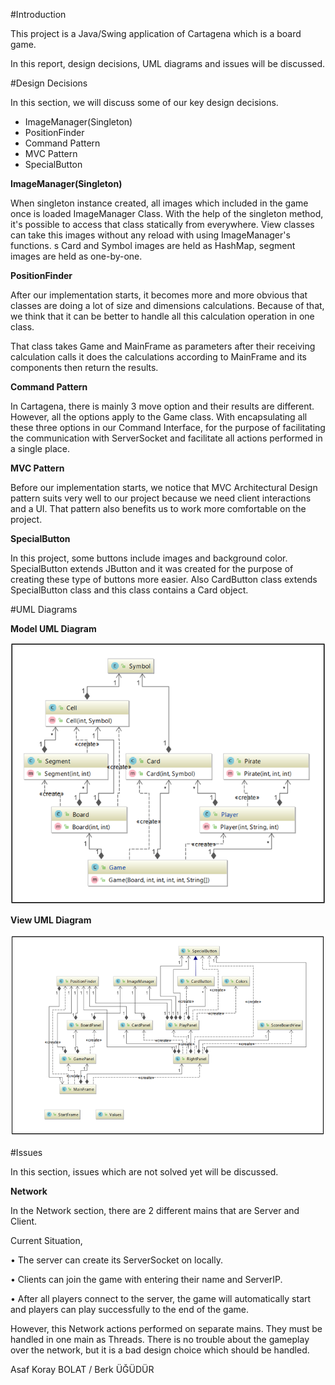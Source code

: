 #Introduction

This project is a Java/Swing application of Cartagena which is a board game.

In this report,         design decisions, UML diagrams and issues will be discussed.

#Design Decisions

In this section, we will discuss some of our key design decisions.

- ImageManager(Singleton)
- PositionFinder
- Command Pattern
- MVC Pattern
- SpecialButton

**ImageManager(Singleton)**

When singleton instance created,  all images which included in the game once is loaded ImageManager Class. With the help of the singleton method, it&#39;s possible to access that class statically from everywhere. View classes can take this images without any reload with using ImageManager&#39;s functions.
s
Card and Symbol images are held as HashMap, segment images are held as one-by-one.

**PositionFinder**

After our implementation starts,  it becomes more and more obvious that classes are doing a lot of size and dimensions calculations. Because of that, we think that it can be better to handle all this calculation operation in one class.

That class takes Game and MainFrame as parameters after their receiving calculation calls it does the calculations according to MainFrame and its components then return the results.

**Command Pattern**

In Cartagena,  there is mainly 3 move option and their results are different. However, all the options apply to the Game class. With encapsulating all these three options in our Command Interface,  for the purpose of facilitating the communication with ServerSocket and facilitate all actions performed in a single place.

**MVC Pattern**

Before our implementation starts,  we notice that MVC Architectural Design pattern suits very well to our project because we need client interactions and a UI. That pattern also benefits us to work more comfortable on the project.

**SpecialButton**

In this project, some buttons include images and background color. SpecialButton extends JButton and it was created for the purpose of creating these type of buttons more easier. Also CardButton class extends SpecialButton class and this class contains a Card object.

#UML Diagrams

**Model UML Diagram**

![Model](report/Model_UML.png)

**View UML Diagram** 

![Model](report/View_UML.png)

#Issues

In this section, issues which are not solved yet will be discussed. 

**Network**

In the Network section, there are 2 different mains that are Server and Client.

Current Situation,

•    The server can create its ServerSocket on locally.

•    Clients can join the game with entering their name and ServerIP.

•    After all players connect to the server, the game will automatically start and players can play successfully to the end of the game.

However, this Network actions performed on separate mains. They must be handled in one main as Threads. There is no trouble about the gameplay over the network, but it is a bad design choice which should be handled.


Asaf Koray BOLAT / Berk ÜĞÜDÜR